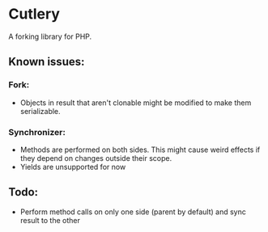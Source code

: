 # Cutlery

A forking library for PHP.


## Known issues:

### Fork:

  - Objects in result that aren't clonable might be modified to make them serializable.

### Synchronizer:

  - Methods are performed on both sides. This might cause weird effects if they depend on changes outside their scope.
  - Yields are unsupported for now


## Todo:

  - Perform method calls on only one side (parent by default) and sync result to the other